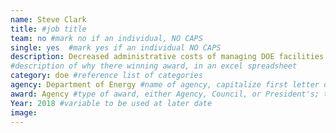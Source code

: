 ```yaml
---
name: Steve Clark
title: #job title
team: no #mark no if an individual, NO CAPS
single: yes  #mark yes if an individual NO CAPS
description: Decreased administrative costs of managing DOE facilities by 50%, which will save taxpayers $900,000 per year. Steve’s work to redesign the DoE’s decades-old facilities review audit program has made the process more efficient and effective. 
#description of why there winning award, in an excel spreadsheet
category: doe #reference list of categories
agency: Department of Energy #name of agency, capitalize first letter of each name
award: Agency #type of award, either Agency, Council, or President's; this is case sensitive so make sure to match the options listed exactly. This section generates the format of the card
Year: 2018 #variable to be used at later date
image:
---
```

